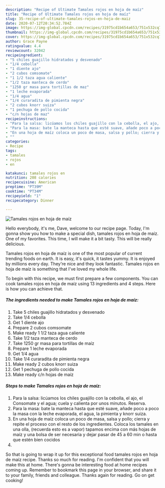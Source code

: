 ```yaml
---
description: "Recipe of Ultimate Tamales rojos en hoja de maíz"
title: "Recipe of Ultimate Tamales rojos en hoja de maíz"
slug: 35-recipe-of-ultimate-tamales-rojos-en-hoja-de-maiz
date: 2020-07-12T20:34:52.784Z
image: https://img-global.cpcdn.com/recipes/31975cd1b654a653/751x532cq70/tamales-rojos-en-hoja-de-maiz-foto-principal.jpg
thumbnail: https://img-global.cpcdn.com/recipes/31975cd1b654a653/751x532cq70/tamales-rojos-en-hoja-de-maiz-foto-principal.jpg
cover: https://img-global.cpcdn.com/recipes/31975cd1b654a653/751x532cq70/tamales-rojos-en-hoja-de-maiz-foto-principal.jpg
author: Grace Payne
ratingvalue: 4.4
reviewcount: 32042
recipeingredient:
- "5 chiles guajillo hidratados y desvenado"
- "1/4 cebolla"
- "1 diente ajo"
- "2 cubos comsomate"
- "1 1/2 taza agua caliente"
- "1/2 taza manteca de cerdo"
- "1250 gr masa para tortillas de maz"
- "1 leche evaporada"
- "1/4 agua"
- "1/4 curaradita de pimienta negra"
- "2 cubos knorr suiza"
- "1 pechuga de pollo cocida"
- "c/n hojas de maz"
recipeinstructions:
- "Para la salsa: licúamos los chiles guajillo con la cebolla, el ajo, el Consomate y el agua; cuela y calienta por unos minutos. Reserva."
- "Para la masa: bate la manteca hasta que esté suave, añade poco a poco la masa con la leche evaporada, el agua, la pimienta y knorr suiza."
- "En una hoja de maíz coloca un poco de masa, salsa y pollo; cierra y repite el proceso con el resto de los ingredientes. Coloca los tamales en una olla, (recuerda esto es a vapor) tapamos encima con más hojas de maíz y una bolsa de ser necesaria y dejar pasar de 45 a 60 min o hasta que estén bien cocidos"
- ""
categories:
- Recipe
tags:
- tamales
- rojos
- en

katakunci: tamales rojos en 
nutrition: 208 calories
recipecuisine: American
preptime: "PT39M"
cooktime: "PT34M"
recipeyield: "1"
recipecategory: Dinner

---
```



![Tamales rojos en hoja de maíz](https://img-global.cpcdn.com/recipes/31975cd1b654a653/751x532cq70/tamales-rojos-en-hoja-de-maiz-foto-principal.jpg)

Hello everybody, it's me, Dave, welcome to our recipe page. Today, I'm gonna show you how to make a special dish, tamales rojos en hoja de maíz. One of my favorites. This time, I will make it a bit tasty. This will be really delicious.

Tamales rojos en hoja de maíz is one of the most popular of current trending foods on earth. It is easy, it's quick, it tastes yummy. It is enjoyed by millions every day. They're nice and they look fantastic. Tamales rojos en hoja de maíz is something that I've loved my whole life.




To begin with this recipe, we must first prepare a few components. You can cook tamales rojos en hoja de maíz using 13 ingredients and 4 steps. Here is how you can achieve that.

<!--inarticleads1-->

##### The ingredients needed to make Tamales rojos en hoja de maíz:

1. Take 5 chiles guajillo hidratados y desvenado
1. Take 1/4 cebolla
1. Get 1 diente ajo
1. Prepare 2 cubos comsomate
1. Make ready 1 1/2 taza agua caliente
1. Take 1/2 taza manteca de cerdo
1. Take 1250 gr masa para tortillas de maíz
1. Prepare 1 leche evaporada
1. Get 1/4 agua
1. Take 1/4 curaradita de pimienta negra
1. Make ready 2 cubos knorr suiza
1. Get 1 pechuga de pollo cocida
1. Make ready c/n hojas de maíz




<!--inarticleads2-->

##### Steps to make Tamales rojos en hoja de maíz:

1. Para la salsa: licúamos los chiles guajillo con la cebolla, el ajo, el Consomate y el agua; cuela y calienta por unos minutos. Reserva.
1. Para la masa: bate la manteca hasta que esté suave, añade poco a poco la masa con la leche evaporada, el agua, la pimienta y knorr suiza.
1. En una hoja de maíz coloca un poco de masa, salsa y pollo; cierra y repite el proceso con el resto de los ingredientes. Coloca los tamales en una olla, (recuerda esto es a vapor) tapamos encima con más hojas de maíz y una bolsa de ser necesaria y dejar pasar de 45 a 60 min o hasta que estén bien cocidos
1. 




So that is going to wrap it up for this exceptional food tamales rojos en hoja de maíz recipe. Thanks so much for reading. I'm confident that you will make this at home. There's gonna be interesting food at home recipes coming up. Remember to bookmark this page in your browser, and share it to your family, friends and colleague. Thanks again for reading. Go on get cooking!
